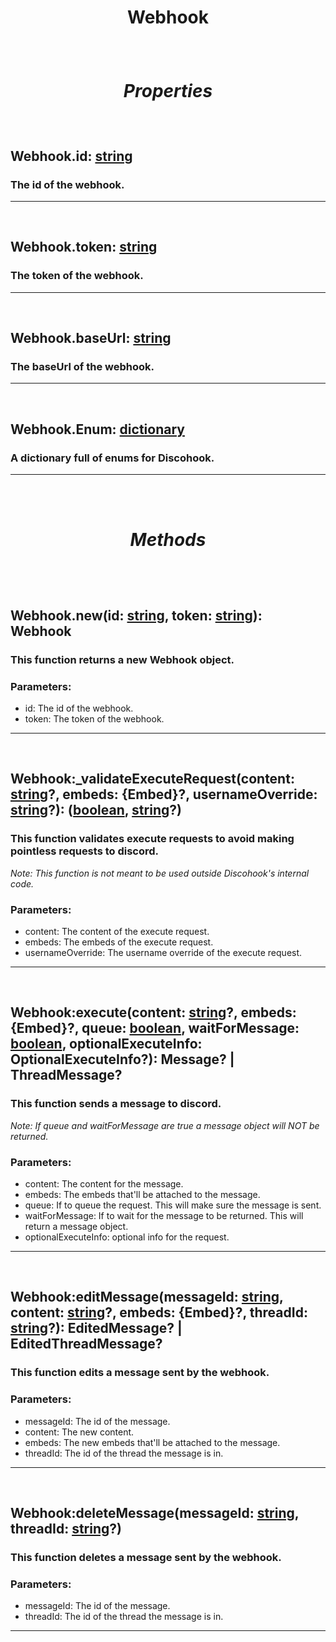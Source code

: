 # <p style="text-align: center;">**Webhook**</p>

<br>

# <p style="text-align: center;">*Properties*</p>

<br>

## <p style="text-align: left;">**Webhook.id**: [string](https://create.roblox.com/docs/scripting/luau/strings)</p>
### <p style="text-align: left;">The id of the webhook.</p>
---
<br>

## <p style="text-align: left;">**Webhook.token**: [string](https://create.roblox.com/docs/scripting/luau/strings)</p>
### <p style="text-align: left;">The token of the webhook.</p>
---
<br>

## <p style="text-align: left;">**Webhook.baseUrl**: [string](https://create.roblox.com/docs/scripting/luau/strings)</p>
### <p style="text-align: left;">The baseUrl of the webhook.</p>
---
<br>

## <p style="text-align: left;">**Webhook.Enum**: [dictionary](https://create.roblox.com/docs/scripting/luau/tables#dictionaries)</p>
### <p style="text-align: left;">A dictionary full of enums for Discohook.</p>
---
<br>
<br>

# <p style="text-align: center;">*Methods*</p>
<br>
<br>

## <p style="text-align: left;">**Webhook.new**(id: [string](https://create.roblox.com/docs/scripting/luau/strings), token: [string](https://create.roblox.com/docs/scripting/luau/strings)): Webhook</p>
### <p style="text-align: left;">This function returns a new Webhook object.</p>

### Parameters:

- id: The id of the webhook.
- token: The token of the webhook.
---
<br>

## <p style="text-align: left;">**Webhook:_validateExecuteRequest**(content: [string](https://create.roblox.com/docs/scripting/luau/strings)?, embeds: {Embed}?, usernameOverride: [string](https://create.roblox.com/docs/scripting/luau/strings)?): ([boolean](https://create.roblox.com/docs/scripting/luau/booleans), [string](https://create.roblox.com/docs/scripting/luau/strings)?)</p>
### <p style="text-align: left;">This function validates execute requests to avoid making pointless requests to discord.</p>

*<p style="text-align: left;">Note: This function is not meant to be used outside Discohook's internal code.</p>*

### Parameters:

- content: The content of the execute request.
- embeds: The embeds of the execute request.
- usernameOverride: The username override of the execute request.
---
<br>

## <p style="text-align: left;">**Webhook:execute**(content: [string](https://create.roblox.com/docs/scripting/luau/strings)?, embeds: {Embed}?, queue: [boolean](https://create.roblox.com/docs/scripting/luau/booleans), waitForMessage: [boolean](https://create.roblox.com/docs/scripting/luau/booleans), optionalExecuteInfo: OptionalExecuteInfo?): Message? | ThreadMessage?</p>
### <p style="text-align: left;">This function sends a message to discord.</p>

*<p style="text-align: left;">Note: If queue and waitForMessage are true a message object will NOT be returned.</p>*

### Parameters:

- content: The content for the message.
- embeds: The embeds that'll be attached to the message.
- queue: If to queue the request. This will make sure the message is sent.
- waitForMessage: If to wait for the message to be returned. This will return a message object.
- optionalExecuteInfo: optional info for the request.

---
<br>

## <p style="text-align: left;">**Webhook:editMessage**(messageId: [string](https://create.roblox.com/docs/scripting/luau/strings), content: [string](https://create.roblox.com/docs/scripting/luau/strings)?, embeds: {Embed}?, threadId: [string](https://create.roblox.com/docs/scripting/luau/strings)?): EditedMessage? | EditedThreadMessage?</p>
### <p style="text-align: left;">This function edits a message sent by the webhook.</p>

### Parameters:

- messageId: The id of the message.
- content: The new content.
- embeds: The new embeds that'll be attached to the message.
- threadId: The id of the thread the message is in.

---
<br>

## <p style="text-align: left;">**Webhook:deleteMessage**(messageId: [string](https://create.roblox.com/docs/scripting/luau/strings), threadId: [string](https://create.roblox.com/docs/scripting/luau/strings)?)</p>
### <p style="text-align: left;">This function deletes a message sent by the webhook.</p>

### Parameters:

- messageId: The id of the message.
- threadId: The id of the thread the message is in.

---